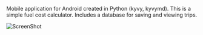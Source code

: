 Mobile application for Android created in Python (kyvy, kyvymd). This is a simple fuel cost calculator. Includes 
a database for saving and viewing trips.

![ScreenShot](https://lh3.googleusercontent.com/MT-l-kAMsBjS2sNq8HeRRxvjbyxFd4GL2b0QrmFuLgG1rVVGw4bQa4osRJLNxBsThtM1Q6QksFx2dhcUbDUhXxovpe9Mp_0Zd3ioHNbsFguXdBmUGz5C4XrGwvriumP99fKENavnJzyMoKy5fortPaPKlxn_4If0RiJAf3Rw03xwhRVgUbTmELZThAaD7GBGlC-4TRSCdVNfVdqiFzSWtWdS6mA6ifJpiGDJ1jgddgK6q9t08aPDu7LnIwNzZ9Q01o3_gYVKEnG1XRVpJwA7aHywhV7o7d0qlfsNYwcBagay1SrSEyzFVRbdrWsz5hi8kVdSQG0b7pJNS0qSbxCunEE1tzzdo6dl7z8SM9nz1CWLVCVQQbZ7V84aNqL9Z1YyJXKw09HXVcYfi4A6XEtEVBJbAPKFhbQ1EXdpcfAAGFKdASqshlSTwvhWbfpx4VxjtjsBFqqrwox17oRmB9WKDlmLGMvy9hbIoG4x7s2A5Mf_3IYvTJ6jTjMqTBhZC7asedbtLdaRZ-bEGFeZ6yf19wbWNlB89D299ZZB1J_hRKtLL4kRIwicVwgPRK8QSh9SPReTw9QCqnXVn41hwNPBhYS1nNcK5tm2sHt2Mxwxbk92lY_KXY9Yqv-2p-jpPOiKfa_Bx4CP4fFyKO1nw50ZTeMedh21gXaRTHOQY_4won_R6ifWr-EM09_WiBHFpXbQy1QVl4MHp8GkfygLf45CVuYkLNbGIQBqVkxp1-98hu6NZ347xHXys4cEfJXkOsm1htjlCuz7-Q-r-qVr9jIp95qI-UM2wYJM2n4WdU5Yp7Q1UeWD7BzbP0NoiIrs6WtDBVxlycCLaaWCYa-I1p_-udoOe9k2gHzMOuLM5x1PDN3TDyVq6UoyXMC0_49WPeWPNLCIEvB3OM2l4I4aVNhDQ0zMt7WdZVyLFgj93WwH1v76=w919-h980-no?authuser=0)

